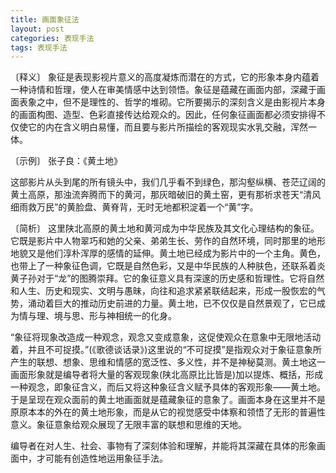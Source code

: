 ```yaml
---
title: 画面象征法
layout: post
categories: 表现手法
tags: 表现手法
---
```


〔释义〕 象征是表现影视片意义的高度凝炼而潜在的方式，它的形象本身内蕴着一种诗情和哲理，使人在审美情感中达到领悟。象征是蕴藏在画面内部，深藏于画面表象之中，但不是理性的、哲学的堆砌。它所要揭示的深刻含义是由影视片本身的画面构图、造型、色彩直接传达给观众的。因此，任何象征画面都必须安排得不仅使它的内在含义明白易懂，而且要与影片所描绘的客观现实水乳交融，浑然一体。

〔示例〕 张子良：《黄土地》

这部影片从头到尾的所有镜头中，我们几乎看不到绿色，那沟壑纵横、苍茫辽阔的黄土高原，那浊流奔腾而下的黄河，那灰暗破旧的黄土窑，更有那祈求苍天“清风细雨救万民”的黄脸盘、黄脊背，无时无地都积淀着一个“黄”字。

〔简析〕 这里陕北高原的黄土地和黄河成为中华民族及其文化心理结构的象征。它既是影片中人物翠巧和她的父亲、弟弟生长、劳作的自然环境，同时那里的地形地貌又是他们淳朴浑厚的感情的延伸。黄土地已经成为影片中的一个主角。黄色，也带上了一种象征色调，它既是自然色彩，又是中华民族的人种肤色，还联系着炎黄子孙对于“龙”的图腾崇拜。它的象征意义具有深邃的历史感和哲理性。它将自然和人生、历史和现实、文明与愚昧，向往和追求紧紧联结起来，形成一股恢宏的气势，涌动着巨大的推动历史前进的力量。黄土地，已不仅仅是自然景观了，它已成为情与理、境与思、形与神相统一的化身。

“象征将现象改造成一种观念，观念又变成意象，这促使观众在意象中无限地活动着，并且不可捉摸。”(《歌德谈话录》)这里说的“不可捉摸”是指观众对于象征意象所产生的联想、想象、思维和情感的宽泛性、多义性，并不是神秘莫测。黄土地这一画面形象就是编导者将大量的客观现象(陕北高原比比皆是)加以提炼、概括，形成一种观念，即象征含义，而后又将这种象征含义赋予具体的客观形象——黄土地。于是呈现在观众面前的黄土地画面就是蕴藏象征的意象了。画面本身在这里并不是原原本本的外在的黄土地形象，而是从它的视觉感受中体察和领悟了无形的普遍性意义。象征意象给观众展现了无限丰富的联想和思维的天地。

编导者在对人生、社会、事物有了深刻体验和理解，并能将其深藏在具体的形象画面中，才可能有创造性地运用象征手法。 